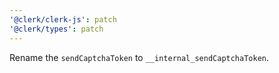 ```yaml
---
'@clerk/clerk-js': patch
'@clerk/types': patch
---
```


Rename the `sendCaptchaToken` to `__internal_sendCaptchaToken`.
